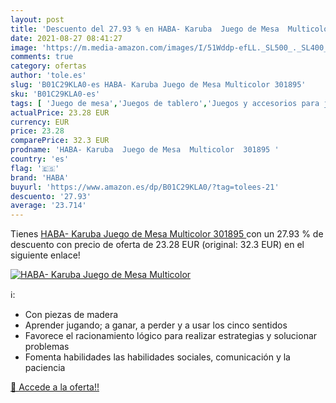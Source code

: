 ```yaml
---
layout: post
title: 'Descuento del 27.93 % en HABA- Karuba  Juego de Mesa  Multicolor '
date: 2021-08-27 08:41:27
image: 'https://m.media-amazon.com/images/I/51Wddp-efLL._SL500_._SL400_.jpg'
comments: true
category: ofertas
author: 'tole.es'
slug: 'B01C29KLA0-es HABA- Karuba Juego de Mesa Multicolor 301895'
sku: 'B01C29KLA0-es'
tags: [ 'Juego de mesa','Juegos de tablero','Juegos y accesorios para juegos','Juguetes','Juguetes y juegos','de','haba','juego','mesa', ]
actualPrice: 23.28 EUR
currency: EUR
price: 23.28
comparePrice: 32.3 EUR
prodname: 'HABA- Karuba  Juego de Mesa  Multicolor  301895 '
country: 'es'
flag: '🇪🇸'
brand: 'HABA'
buyurl: 'https://www.amazon.es/dp/B01C29KLA0/?tag=tolees-21'
descuento: '27.93'
average: '23.714'
---
```


Tienes [HABA- Karuba  Juego de Mesa  Multicolor  301895 ](https://www.amazon.es/dp/B01C29KLA0/?tag=tolees-21) con un 27.93 % de descuento con precio de oferta de 23.28 EUR (original: 32.3 EUR) en el siguiente enlace!

[![HABA- Karuba  Juego de Mesa  Multicolor ](https://m.media-amazon.com/images/I/51Wddp-efLL._SL500_._SL400_.jpg)](https://www.amazon.es/dp/B01C29KLA0/?tag=tolees-21)

ℹ️:

- Con piezas de madera
- Aprender jugando; a ganar, a perder y a usar los cinco sentidos
- Favorece el racionamiento lógico para realizar estrategias y solucionar problemas
- Fomenta habilidades las habilidades sociales, comunicación y la paciencia

[🛒 Accede a la oferta!!](https://www.amazon.es/dp/B01C29KLA0/?tag=tolees-21)
